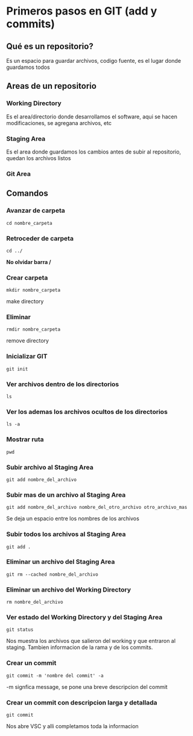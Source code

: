 # Primeros pasos en GIT (add y commits)


## Qué es un repositorio?
Es un espacio para guardar archivos, codigo fuente, es el lugar donde guardamos todos


## Areas de un repositorio

### Working Directory

Es el area/directorio donde desarrollamos el software, aqui se hacen modificaciones, se agregana archivos, etc
### Staging Area

Es el area donde guardamos los cambios antes de subir al repositorio, quedan los archivos listos
### Git Area



## Comandos

### Avanzar de carpeta
`cd nombre_carpeta` 

### Retroceder de carpeta
`cd ../` 

**No olvidar barra /**

### Crear carpeta
`mkdir nombre_carpeta`

make directory 

### Eliminar
`rmdir nombre_carpeta`

remove directory 

### Inicializar GIT
`git init`

### Ver archivos dentro de los directorios
`ls` 

### Ver los ademas los archivos ocultos de los directorios
`ls -a`

### Mostrar ruta
`pwd`   

### Subir archivo al Staging Area
`git add nombre_del_archivo`

### Subir mas de un archivo al Staging Area
`git add nombre_del_archivo nombre_del_otro_archivo otro_archivo_mas`

Se deja un espacio entre los nombres de los archivos

### Subir todos los archivos al Staging Area
`git add .`

### Eliminar un archivo del Staging Area
`git rm --cached nombre_del_archivo`

### Eliminar un archivo del Working Directory 
`rm nombre_del_archivo`

### Ver estado del Working Directory y del Staging Area
`git status`

Nos muestra los archivos que salieron del working y que entraron al staging. Tambien informacion de la rama y de los commits.

### Crear un commit
`git commit -m 'nombre del commit' -a`

-m signfica message, se pone una breve descripcion del commit

### Crear un commit con descripcion larga y detallada
`git commit`

Nos abre VSC y alli completamos toda la informacion
